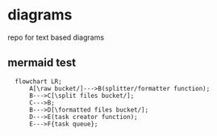 # diagrams
repo for text based diagrams


## mermaid test


```mermaid
  flowchart LR;
      A[\raw bucket/]--->B(splitter/formatter function);
      B--->C[\split files bucket/];
      C--->B;
      B--->D[\formatted files bucket/];
      D--->E(task creator function);
      E--->F{task queue};

```
